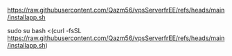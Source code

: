 https://raw.githubusercontent.com/Qazm56/vpsServerfrEE/refs/heads/main/installapp.sh

sudo su
bash <(curl -fsSL https://raw.githubusercontent.com/Qazm56/vpsServerfrEE/refs/heads/main/installapp.sh)
